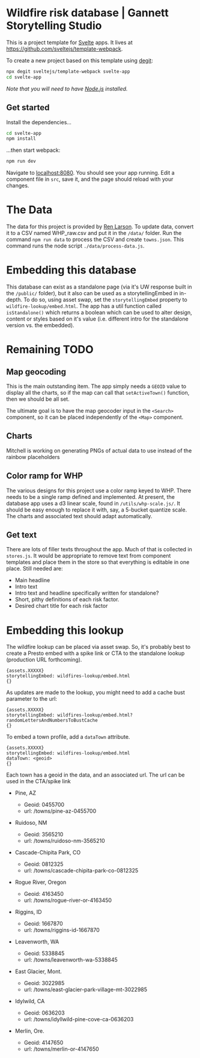 # Wildfire risk database | Gannett Storytelling Studio

This is a project template for [Svelte](https://svelte.dev) apps. It lives at https://github.com/sveltejs/template-webpack.

To create a new project based on this template using [degit](https://github.com/Rich-Harris/degit):

```bash
npx degit sveltejs/template-webpack svelte-app
cd svelte-app
```

_Note that you will need to have [Node.js](https://nodejs.org) installed._

## Get started

Install the dependencies...

```bash
cd svelte-app
npm install
```

...then start webpack:

```bash
npm run dev
```

Navigate to [localhost:8080](http://localhost:8080). You should see your app running. Edit a component file in `src`, save it, and the page should reload with your changes.

# The Data

The data for this project is provided by [Ren Larson](mailto:pamela.larson@azcentral.com). To update data, convert it to a CSV named WHP_raw.csv and put it in the `/data/` folder. Run the command `npm run data` to process the CSV and create `towns.json`. This command runs the node script `./data/process-data.js`.

# Embedding this database

This database can exist as a standalone page (via it's UW response built in the `/public/` folder), but it also can be used as a storytellingEmbed in in-depth. To do so, using asset swap, set the `storytellingEmbed` property to `wildfire-lookup/embed.html`. The app has a util function called `isStandalone()` which returns a boolean which can be used to alter design, content or styles based on it's value (i.e. different intro for the standalone version vs. the embedded).

# Remaining TODO

## Map geocoding

This is the main outstanding item. The app simply needs a `GEOID` value to display all the charts, so if the map can call that `setActiveTown()` function, then we should be all set.

The ultimate goal is to have the map geocoder input in the `<Search>` component, so it can be placed independently of the `<Map>` component.

## Charts

Mitchell is working on generating PNGs of actual data to use instead of the rainbow placeholders

## Color ramp for WHP

The various designs for this project use a color ramp keyed to WHP. There needs to be a single ramp defined and implemented. At present, the database app uses a d3 linear scale, found in `/utils/whp-scale.js/`. It should be easy enough to replace it with, say, a 5-bucket quantize scale. The charts and associated text should adapt automatically.

## Get text

There are lots of filler texts throughout the app. Much of that is collected in `stores.js`. It would be appropriate to remove text from component templates and place them in the store so that everything is editable in one place. Still needed are:

- Main headline
- Intro text
- Intro text and headline specifically written for standalone?
- Short, pithy definitions of each risk factor.
- Desired chart title for each risk factor

# Embedding this lookup

The wildfire lookup can be placed via asset swap. So, it's probably best to create a Presto embed with a spike link or CTA to the standalone lookup (production URL forthcoming).

```
{assets.XXXXX}
storytellingEmbed: wildfires-lookup/embed.html
{}
```

As updates are made to the lookup, you might need to add a cache bust parameter to the url:

```
{assets.XXXXX}
storytellingEmbed: wildfires-lookup/embed.html?randomLettersAndNumbersToBustCache
{}
```

To embed a town profile, add a `dataTown` attribute.

```
{assets.XXXXX}
storytellingEmbed: wildfires-lookup/embed.html
dataTown: <geoid>
{}
```

Each town has a geoid in the data, and an associated url. The url can be used in the CTA/spike link

- Pine, AZ

  - Geoid: 0455700
  - url: <produrl>/towns/pine-az-0455700

- Ruidoso, NM

  - Geoid: 3565210
  - url: <produrl>/towns/ruidoso-nm-3565210

- Cascade-Chipita Park, CO

  - Geoid: 0812325
  - url: <produrl>/towns/cascade-chipita-park-co-0812325

- Rogue River, Oregon

  - Geoid: 4163450
  - url: <produrl>/towns/rogue-river-or-4163450

- Riggins, ID

  - Geoid: 1667870
  - url: <produrl>/towns/riggins-id-1667870

- Leavenworth, WA

  - Geoid: 5338845
  - url: <produrl>/towns/leavenworth-wa-5338845

- East Glacier, Mont.

  - Geoid: 3022985
  - url: <produrl>/towns/east-glacier-park-village-mt-3022985

- Idylwild, CA

  - Geoid: 0636203
  - url: <produrl>/towns/idyllwild-pine-cove-ca-0636203

- Merlin, Ore.
  - Geoid: 4147650
  - url: <produrl>/towns/merlin-or-4147650
